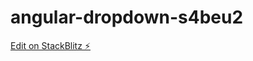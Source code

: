 # angular-dropdown-s4beu2

[Edit on StackBlitz ⚡️](https://stackblitz.com/edit/angular-dropdown-s4beu2)